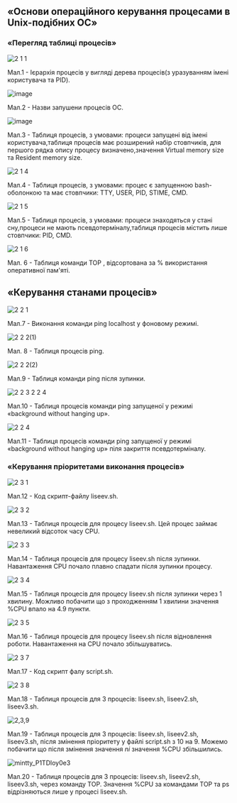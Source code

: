 ## «Основи операційного керування процесами в Unix-подібних ОС»
### «Перегляд таблиці процесів»

![2 1 1](https://user-images.githubusercontent.com/127152277/234222857-f28821e5-f0b7-46b4-936d-ce2d5fe4671b.png)

Мал.1 - Ієрархія процесів у вигляді дерева процесів(з уразуванням імені користувача та PID).

![image](https://user-images.githubusercontent.com/127152277/234278171-97e2ef62-343e-4a61-8bce-ecbb12c9931c.png)


Мал.2 - Назви запушени процесів ОС.

![image](https://user-images.githubusercontent.com/127152277/234282325-c9dfb051-d376-41af-a326-a1a36cde354a.png)

Мал.3 - Таблиця процесів, з умовами: процеси запущені від імені користувача,таблиця процесів має розширений набір стовпчиків, для першого рядка опису процесу визначено,значення Virtual memory size та 
Resident memory size.

![2 1 4](https://user-images.githubusercontent.com/127152277/234223997-4b94b3d0-ea18-4d89-9696-e8acd2c484c1.png)

Мал.4 - Таблиця процесів, з умовами: процес є запущенною bash-оболонкою та має стовпчики:  TTY, USER, PID, STIME, CMD.

![2 1 5](https://user-images.githubusercontent.com/127152277/234224164-272a2c8a-85b3-46e1-902b-01a8f0044cd2.png)

Мал.5 - Таблиця процесів, з умовами: процеси знаходяться у стані сну,процеси не мають псевдотерміналу,таблиця процесів містить лише стовпчики: PID, CMD.

![2 1 6](https://user-images.githubusercontent.com/127152277/234224596-b2f52eaa-4a7d-4fd1-a323-3a93332c806e.png)

Мал. 6 - Таблиця команди TOP , відсортована за % використання оперативної пам'яті.

## «Керування станами процесів»

![2 2 1](https://user-images.githubusercontent.com/127152277/234224915-e2b40aff-3ea0-47e0-876f-666bf6b4df0a.png)

Мал.7 - Виконання команди ping localhost у фоновому режимі.

![2 2 2(1)](https://user-images.githubusercontent.com/127152277/234225162-955e5e9d-adf5-4524-83cc-85db0a467416.png)

Мал. 8 - Таблиця процесів ping.

![2 2 2(2)](https://user-images.githubusercontent.com/127152277/234225240-5f0ab075-89bd-4011-8dd9-432c8749d685.png)

Мал.9 - Таблиця команди ping після зупинки.

![2 2 3 2 2 4](https://user-images.githubusercontent.com/127152277/234225430-88fa1864-be8b-4f26-a9fd-718ae6fcb371.png)

Мал.10 - Таблиця процесів команди ping запущеної у режимі «background without hanging up».

![2 2 4](https://user-images.githubusercontent.com/127152277/234225630-ba75ae0f-d778-45cb-a0c3-c98e89496065.png)

Мал.11 - Таблиця процеcів команди ping запущеної у режимі «background without hanging up» піля закриття псевдотерміналу.
### «Керування пріоритетами виконання процесів»

![2 3 1](https://user-images.githubusercontent.com/127152277/234226309-20f00c88-27b8-4327-a264-483ae575bf09.png)

Мал.12 - Код скрипт-файлу liseev.sh.

![2 3 2](https://user-images.githubusercontent.com/127152277/234226542-70f51384-bbce-4044-a0ca-d627ce663da8.png)

Мал.13 - Таблиця процесів для процесу liseev.sh. Цей процес займає невеликий відсоток часу CPU.

![2 3 3](https://user-images.githubusercontent.com/127152277/234226704-8ff0bc20-3152-4415-906e-7de6417ee967.png)

Мал.14 - Таблиця процесів для процесу liseev.sh після зупинки. Навантаження CPU почало плавно спадати після зупинки процесу.

![2 3 4](https://user-images.githubusercontent.com/127152277/234227318-60f4edef-e35f-4acc-af4f-60b65a15a41e.png)

Мал.15 - Таблиця процесів для процесу liseev.sh після зупинки через 1 хвилину. Можливо побачити що з проходженням 1 хвилини значення %CPU впало на 4.9 пункти.

![2 3 5](https://user-images.githubusercontent.com/127152277/234228311-609f8c9d-7450-4a24-879d-72e34af9a2aa.png)

Мал.16 - Таблиця процесів для процесу liseev.sh після відновлення роботи. Навантаження на CPU почало збільшуватись.

![2 3 7](https://user-images.githubusercontent.com/127152277/234228502-8426cff6-1bd9-493a-be93-52c6f0df22e1.png)

Мал.17 - Код скрипт фалу script.sh.

![2 3 8](https://user-images.githubusercontent.com/127152277/234228660-f035da30-8c85-44c3-a079-a98a1721f97c.png)

Мал.18 - Таблиця процесів для 3 процесів: liseev.sh, liseev2.sh, liseev3.sh.

![2,3,9](https://user-images.githubusercontent.com/127152277/234228980-d53f8a33-6b90-45e4-a9e8-77af7213eec3.png)

Мал.19 - Таблиця процесів для 3 процесів: liseev.sh, liseev2.sh, liseev3.sh, після змінення пріоритету у файлі script.sh з 10 на 9. Можемо побачити що після змінення значення *ni* значення %CPU збільшились.

![mintty_P1TDloy0e3](https://user-images.githubusercontent.com/127152277/234229405-a83d985c-8841-4f47-af56-c430fa5f0236.png)

Мал.20 - Таблиця процесів для 3 процесів: liseev.sh, liseev2.sh, liseev3.sh, через команду TOP. Значення %CPU за командами TOP та ps відрізняються лише у процесі liseev.sh. 
